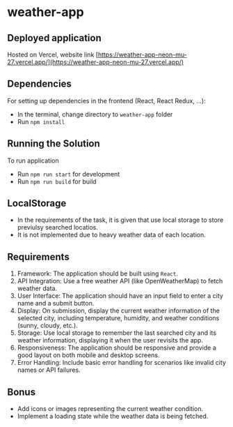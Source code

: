 # weather-app

## Deployed application
Hosted on Vercel, website link [https://weather-app-neon-mu-27.vercel.app/](https://weather-app-neon-mu-27.vercel.app/)

## Dependencies
For setting up dependencies in the frontend (React, React Redux, ...):
- In the terminal, change directory to `weather-app` folder
- Run `npm install`

## Running the Solution
To run application 
- Run `npm run start` for development
- Run `npm run build` for build

## LocalStorage
- In the requirements of the task, it is given that use local storage to store previulsy searched locatios.
- It is not implemented due to heavy weather data of each location.

## Requirements

1. Framework: The application should be built using `React`.
2. API Integration: Use a free weather API (like OpenWeatherMap) to fetch weather data.
3. User Interface: The application should have an input field to enter a city name and a submit button.
4. Display: On submission, display the current weather information of the selected city, including temperature, humidity, and weather conditions (sunny, cloudy, etc.).
5. Storage: Use local storage to remember the last searched city and its weather information, displaying it when the user revisits the app.
6. Responsiveness: The application should be responsive and provide a good layout on both mobile and desktop screens.
7. Error Handling: Include basic error handling for scenarios like invalid city names or API failures.

## Bonus

- Add icons or images representing the current weather condition.
- Implement a loading state while the weather data is being fetched.